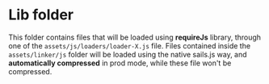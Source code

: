 # Lib folder

This folder contains files that will be loaded using **requireJs** library, through one of the `assets/js/loaders/loader-X.js` file.
Files contained inside the `assets/linker/js` folder will be loaded using the native sails.js way, and **automatically compressed** in prod mode, while these file won't be compressed.